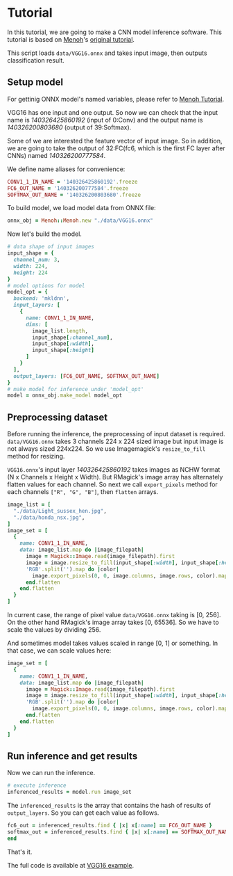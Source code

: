 # Tutorial

In this tutorial, we are going to make a CNN model inference software.
This tutorial is based on [Menoh](https://github.com/pfnet-research/menoh)'s [original tutorial](https://github.com/pfnet-research/menoh/blob/master/docs/tutorial.md).

This script loads `data/VGG16.onnx` and takes input image, then outputs classification result.

## Setup model

For gettinig ONNX model's named variables, please refer to [Menoh Tutorial](https://github.com/pfnet-research/menoh/blob/master/docs/tutorial.md).

VGG16 has one input and one output. So now we can check that the input name is *140326425860192* (input of 0:Conv) and the output name is *140326200803680* (output of 39:Softmax).

Some of we are interested the feature vector of input image. So in addition, we are going to take the output of 32:FC(fc6, which is the first FC layer after CNNs) named *140326200777584*.

We define name aliases for convenience:

```ruby
CONV1_1_IN_NAME = '140326425860192'.freeze
FC6_OUT_NAME = '140326200777584'.freeze
SOFTMAX_OUT_NAME = '140326200803680'.freeze
```

To build model, we load model data from ONNX file:

```ruby
onnx_obj = Menoh::Menoh.new "./data/VGG16.onnx"
```

Now let's build the model.

```ruby
# data shape of input images
input_shape = {
  channel_num: 3,
  width: 224,
  height: 224
}
# model options for model
model_opt = {
  backend: 'mkldnn',
  input_layers: [
    {
      name: CONV1_1_IN_NAME,
      dims: [
        image_list.length,
        input_shape[:channel_num],
        input_shape[:width],
        input_shape[:height]
      ]
    }
  ],
  output_layers: [FC6_OUT_NAME, SOFTMAX_OUT_NAME]
}
# make model for inference under 'model_opt'
model = onnx_obj.make_model model_opt
```

## Preprocessing dataset

Before running the inference, the preprocessing of input dataset is required. `data/VGG16.onnx` takes 3 channels 224 x 224 sized image but input image is not always sized 224x224. So we use Imagemagick's `resize_to_fill` method for resizing.

`VGG16.onnx`'s input layer *140326425860192* takes images as NCHW format (N x Channels x Height x Width). But RMagick's image array has alternately flatten values for each channel. So next we call `export_pixels` method for each channels `["R", "G", "B"]`, then `flatten` arrays.

```ruby
image_list = [
  "./data/Light_sussex_hen.jpg",
  "./data/honda_nsx.jpg",
]
image_set = [
  {
    name: CONV1_1_IN_NAME,
    data: image_list.map do |image_filepath|
      image = Magick::Image.read(image_filepath).first
      image = image.resize_to_fill(input_shape[:width], input_shape[:height])
      'RGB'.split('').map do |color|
        image.export_pixels(0, 0, image.columns, image.rows, color).map { |pix| pix / 256 }
      end.flatten
    end.flatten
  }
]
```

In current case, the range of pixel value `data/VGG16.onnx` taking is [0, 256]. On the other hand RMagick's image array takes [0, 65536]. So we have to scale the values by dividing 256.

And sometimes model takes values scaled in range [0, 1] or something. In that case, we can scale values here:

```ruby
image_set = [
  {
    name: CONV1_1_IN_NAME,
    data: image_list.map do |image_filepath|
      image = Magick::Image.read(image_filepath).first
      image = image.resize_to_fill(input_shape[:width], input_shape[:height])
      'RGB'.split('').map do |color|
        image.export_pixels(0, 0, image.columns, image.rows, color).map { |pix| pix / 65536 }
      end.flatten
    end.flatten
  }
]
```

## Run inference and get results

Now we can run the inference.

```ruby
# execute inference
inferenced_results = model.run image_set
```

The `inferenced_results` is the array that contains the hash of results of `output_layers`. So you can get each value as follows.

```ruby
fc6_out = inferenced_results.find { |x| x[:name] == FC6_OUT_NAME }
softmax_out = inferenced_results.find { |x| x[:name] == SOFTMAX_OUT_NAME }
end
```

That's it.

The full code is available at [VGG16 example](https://github.com/pfnet-research/menoh-ruby/blob/master/example/example_vgg16.rb).
